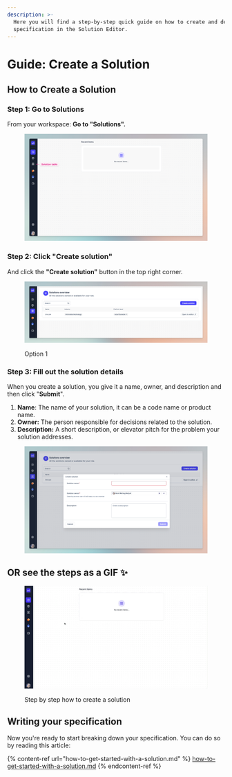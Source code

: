 ```yaml
---
description: >-
  Here you will find a step-by-step quick guide on how to create and define your
  specification in the Solution Editor.
---
```


# Guide: Create a Solution

## **How to Create a Solution**

### ‍**Step 1: Go to Solutions**

From your workspace: **Go to "Solutions".**

<figure><img src="../../.gitbook/assets/CleanShot 2024-03-15 at 11.12.02.png" alt=""><figcaption></figcaption></figure>

### **Step 2: Click "Create solution"**

And click the **"Create solution"** button in the top right corner.

<figure><img src="../../.gitbook/assets/CleanShot 2024-03-15 at 11.16.02.png" alt=""><figcaption><p>Option 1</p></figcaption></figure>

###

### **Step 3: Fill out the solution details**

When you create a solution, you give it a name, owner, and description and then click "**Submit**".

1. **Name**: The name of your solution, it can be a code name or product name.
2. **Owner:** The person responsible for decisions related to the solution.
3. **Description:** A short description, or elevator pitch for the problem your solution addresses.

<figure><img src="../../.gitbook/assets/CleanShot 2024-03-15 at 11.19.00.png" alt=""><figcaption></figcaption></figure>



## OR see the steps as a GIF :sparkles:

<figure><img src="../../.gitbook/assets/CleanShot 2024-03-15 at 11.04.58.gif" alt=""><figcaption><p>Step by step how to create a solution</p></figcaption></figure>

## Writing your specification

Now you're ready to start breaking down your specification. You can do so by reading this article:

{% content-ref url="how-to-get-started-with-a-solution.md" %}
[how-to-get-started-with-a-solution.md](how-to-get-started-with-a-solution.md)
{% endcontent-ref %}

